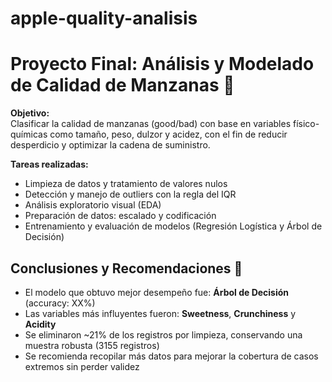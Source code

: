 # apple-quality-analisis

# Proyecto Final: Análisis y Modelado de Calidad de Manzanas 🍎

**Objetivo:**  
Clasificar la calidad de manzanas (good/bad) con base en variables físico-químicas como tamaño, peso, dulzor y acidez, con el fin de reducir desperdicio y optimizar la cadena de suministro.

**Tareas realizadas:**
- Limpieza de datos y tratamiento de valores nulos
- Detección y manejo de outliers con la regla del IQR
- Análisis exploratorio visual (EDA)
- Preparación de datos: escalado y codificación
- Entrenamiento y evaluación de modelos (Regresión Logística y Árbol de Decisión)


## Conclusiones y Recomendaciones 🚀

- El modelo que obtuvo mejor desempeño fue: **Árbol de Decisión** (accuracy: XX%)
- Las variables más influyentes fueron: **Sweetness**, **Crunchiness** y **Acidity**
- Se eliminaron ~21% de los registros por limpieza, conservando una muestra robusta (3155 registros)
- Se recomienda recopilar más datos para mejorar la cobertura de casos extremos sin perder validez
